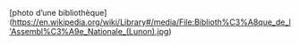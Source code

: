 [photo d’une bibliothèque] (https://en.wikipedia.org/wiki/Library#/media/File:Biblioth%C3%A8que_de_l'Assembl%C3%A9e_Nationale_(Lunon).jpg)
